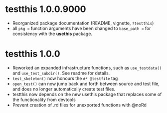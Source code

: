 # testthis 1.0.0.9000

* Reorganized package documentation (README, vignette, `?testthis`)
* all `pkg =` function arguments have been changed to `base_path =` for
  consistency with the **usethis** package.



# testthis 1.0.0

* Reworked an expanded infrastructure functions, such as `use_testdata()` and
  `use_test_subdir()`. See readme for details.
* `test_skeleton()` now honours the `#* @testfile` tag
* `open_test()` can now jump back and forth between source and test file, and
  does no longer automatically create test files.
* testthis now depends on the new usethis package that replaces some of the
  functionality from devtools
* Prevent creation of .rd files for unexported functions with @noRd
